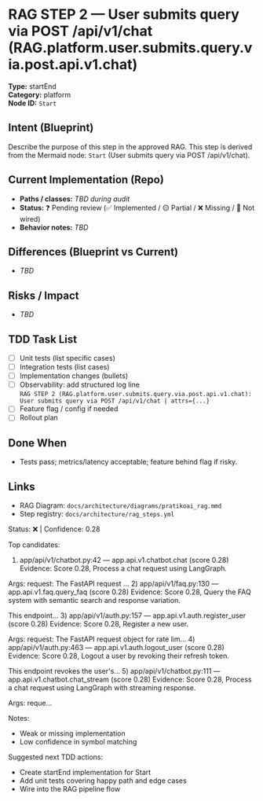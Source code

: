 # RAG STEP 2 — User submits query via POST /api/v1/chat (RAG.platform.user.submits.query.via.post.api.v1.chat)

**Type:** startEnd  
**Category:** platform  
**Node ID:** `Start`

## Intent (Blueprint)
Describe the purpose of this step in the approved RAG. This step is derived from the Mermaid node: `Start` (User submits query via POST /api/v1/chat).

## Current Implementation (Repo)
- **Paths / classes:** _TBD during audit_
- **Status:** ❓ Pending review (✅ Implemented / 🟡 Partial / ❌ Missing / 🔌 Not wired)
- **Behavior notes:** _TBD_

## Differences (Blueprint vs Current)
- _TBD_

## Risks / Impact
- _TBD_

## TDD Task List
- [ ] Unit tests (list specific cases)
- [ ] Integration tests (list cases)
- [ ] Implementation changes (bullets)
- [ ] Observability: add structured log line  
  `RAG STEP 2 (RAG.platform.user.submits.query.via.post.api.v1.chat): User submits query via POST /api/v1/chat | attrs={...}`
- [ ] Feature flag / config if needed
- [ ] Rollout plan

## Done When
- Tests pass; metrics/latency acceptable; feature behind flag if risky.

## Links
- RAG Diagram: `docs/architecture/diagrams/pratikoai_rag.mmd`
- Step registry: `docs/architecture/rag_steps.yml`


<!-- AUTO-AUDIT:BEGIN -->
Status: ❌  |  Confidence: 0.28

Top candidates:
1) app/api/v1/chatbot.py:42 — app.api.v1.chatbot.chat (score 0.28)
   Evidence: Score 0.28, Process a chat request using LangGraph.

Args:
    request: The FastAPI request ...
2) app/api/v1/faq.py:130 — app.api.v1.faq.query_faq (score 0.28)
   Evidence: Score 0.28, Query the FAQ system with semantic search and response variation.

This endpoint...
3) app/api/v1/auth.py:157 — app.api.v1.auth.register_user (score 0.28)
   Evidence: Score 0.28, Register a new user.

Args:
    request: The FastAPI request object for rate lim...
4) app/api/v1/auth.py:463 — app.api.v1.auth.logout_user (score 0.28)
   Evidence: Score 0.28, Logout a user by revoking their refresh token.

This endpoint revokes the user's...
5) app/api/v1/chatbot.py:111 — app.api.v1.chatbot.chat_stream (score 0.28)
   Evidence: Score 0.28, Process a chat request using LangGraph with streaming response.

Args:
    reque...

Notes:
- Weak or missing implementation
- Low confidence in symbol matching

Suggested next TDD actions:
- Create startEnd implementation for Start
- Add unit tests covering happy path and edge cases
- Wire into the RAG pipeline flow
<!-- AUTO-AUDIT:END -->